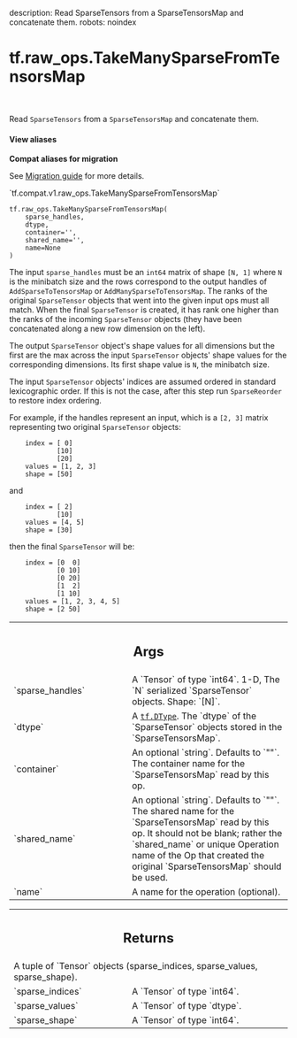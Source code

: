 description: Read SparseTensors from a SparseTensorsMap and concatenate them.
robots: noindex

# tf.raw_ops.TakeManySparseFromTensorsMap

<!-- Insert buttons and diff -->

<table class="tfo-notebook-buttons tfo-api nocontent" align="left">

</table>



Read `SparseTensors` from a `SparseTensorsMap` and concatenate them.


<section class="expandable">
  <h4 class="showalways">View aliases</h4>
  <p>
<b>Compat aliases for migration</b>
<p>See
<a href="https://www.tensorflow.org/guide/migrate">Migration guide</a> for
more details.</p>
<p>`tf.compat.v1.raw_ops.TakeManySparseFromTensorsMap`</p>
</p>
</section>

<pre class="devsite-click-to-copy prettyprint lang-py tfo-signature-link">
<code>tf.raw_ops.TakeManySparseFromTensorsMap(
    sparse_handles,
    dtype,
    container=&#x27;&#x27;,
    shared_name=&#x27;&#x27;,
    name=None
)
</code></pre>



<!-- Placeholder for "Used in" -->

The input `sparse_handles` must be an `int64` matrix of shape `[N, 1]` where
`N` is the minibatch size and the rows correspond to the output handles of
`AddSparseToTensorsMap` or `AddManySparseToTensorsMap`.  The ranks of the
original `SparseTensor` objects that went into the given input ops must all
match.  When the final `SparseTensor` is created, it has rank one
higher than the ranks of the incoming `SparseTensor` objects
(they have been concatenated along a new row dimension on the left).

The output `SparseTensor` object's shape values for all dimensions but the
first are the max across the input `SparseTensor` objects' shape values
for the corresponding dimensions.  Its first shape value is `N`, the minibatch
size.

The input `SparseTensor` objects' indices are assumed ordered in
standard lexicographic order.  If this is not the case, after this
step run `SparseReorder` to restore index ordering.

For example, if the handles represent an input, which is a `[2, 3]` matrix
representing two original `SparseTensor` objects:

```
    index = [ 0]
            [10]
            [20]
    values = [1, 2, 3]
    shape = [50]
```

and

```
    index = [ 2]
            [10]
    values = [4, 5]
    shape = [30]
```

then the final `SparseTensor` will be:

```
    index = [0  0]
            [0 10]
            [0 20]
            [1  2]
            [1 10]
    values = [1, 2, 3, 4, 5]
    shape = [2 50]
```

<!-- Tabular view -->
 <table class="responsive fixed orange">
<colgroup><col width="214px"><col></colgroup>
<tr><th colspan="2"><h2 class="add-link">Args</h2></th></tr>

<tr>
<td>
`sparse_handles`<a id="sparse_handles"></a>
</td>
<td>
A `Tensor` of type `int64`.
1-D, The `N` serialized `SparseTensor` objects.
Shape: `[N]`.
</td>
</tr><tr>
<td>
`dtype`<a id="dtype"></a>
</td>
<td>
A <a href="../../tf/dtypes/DType.md"><code>tf.DType</code></a>.
The `dtype` of the `SparseTensor` objects stored in the
`SparseTensorsMap`.
</td>
</tr><tr>
<td>
`container`<a id="container"></a>
</td>
<td>
An optional `string`. Defaults to `""`.
The container name for the `SparseTensorsMap` read by this op.
</td>
</tr><tr>
<td>
`shared_name`<a id="shared_name"></a>
</td>
<td>
An optional `string`. Defaults to `""`.
The shared name for the `SparseTensorsMap` read by this op.
It should not be blank; rather the `shared_name` or unique Operation name
of the Op that created the original `SparseTensorsMap` should be used.
</td>
</tr><tr>
<td>
`name`<a id="name"></a>
</td>
<td>
A name for the operation (optional).
</td>
</tr>
</table>



<!-- Tabular view -->
 <table class="responsive fixed orange">
<colgroup><col width="214px"><col></colgroup>
<tr><th colspan="2"><h2 class="add-link">Returns</h2></th></tr>
<tr class="alt">
<td colspan="2">
A tuple of `Tensor` objects (sparse_indices, sparse_values, sparse_shape).
</td>
</tr>
<tr>
<td>
`sparse_indices`<a id="sparse_indices"></a>
</td>
<td>
A `Tensor` of type `int64`.
</td>
</tr><tr>
<td>
`sparse_values`<a id="sparse_values"></a>
</td>
<td>
A `Tensor` of type `dtype`.
</td>
</tr><tr>
<td>
`sparse_shape`<a id="sparse_shape"></a>
</td>
<td>
A `Tensor` of type `int64`.
</td>
</tr>
</table>

